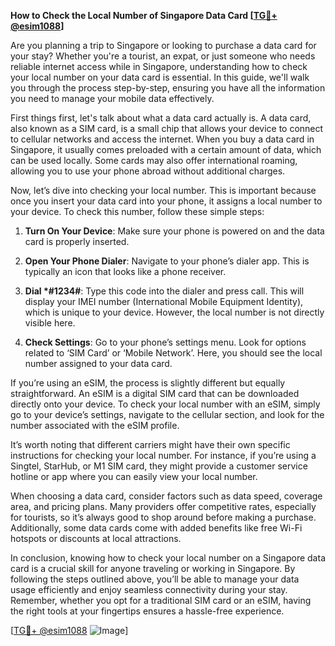 **How to Check the Local Number of Singapore Data Card [[TG💪+ @esim1088](https://t.me/s/esim1088)]**

Are you planning a trip to Singapore or looking to purchase a data card for your stay? Whether you're a tourist, an expat, or just someone who needs reliable internet access while in Singapore, understanding how to check your local number on your data card is essential. In this guide, we'll walk you through the process step-by-step, ensuring you have all the information you need to manage your mobile data effectively.

First things first, let's talk about what a data card actually is. A data card, also known as a SIM card, is a small chip that allows your device to connect to cellular networks and access the internet. When you buy a data card in Singapore, it usually comes preloaded with a certain amount of data, which can be used locally. Some cards may also offer international roaming, allowing you to use your phone abroad without additional charges.

Now, let’s dive into checking your local number. This is important because once you insert your data card into your phone, it assigns a local number to your device. To check this number, follow these simple steps:

1. **Turn On Your Device**: Make sure your phone is powered on and the data card is properly inserted.
   
2. **Open Your Phone Dialer**: Navigate to your phone’s dialer app. This is typically an icon that looks like a phone receiver.

3. **Dial *#1234#**: Type this code into the dialer and press call. This will display your IMEI number (International Mobile Equipment Identity), which is unique to your device. However, the local number is not directly visible here.

4. **Check Settings**: Go to your phone’s settings menu. Look for options related to ‘SIM Card’ or ‘Mobile Network’. Here, you should see the local number assigned to your data card.

If you’re using an eSIM, the process is slightly different but equally straightforward. An eSIM is a digital SIM card that can be downloaded directly onto your device. To check your local number with an eSIM, simply go to your device’s settings, navigate to the cellular section, and look for the number associated with the eSIM profile.

It’s worth noting that different carriers might have their own specific instructions for checking your local number. For instance, if you’re using a Singtel, StarHub, or M1 SIM card, they might provide a customer service hotline or app where you can easily view your local number.

When choosing a data card, consider factors such as data speed, coverage area, and pricing plans. Many providers offer competitive rates, especially for tourists, so it’s always good to shop around before making a purchase. Additionally, some data cards come with added benefits like free Wi-Fi hotspots or discounts at local attractions.

In conclusion, knowing how to check your local number on a Singapore data card is a crucial skill for anyone traveling or working in Singapore. By following the steps outlined above, you’ll be able to manage your data usage efficiently and enjoy seamless connectivity during your stay. Remember, whether you opt for a traditional SIM card or an eSIM, having the right tools at your fingertips ensures a hassle-free experience.

[[TG💪+ @esim1088](https://t.me/s/esim1088) ![Image](https://i.postimg.cc/Y0z9fWf4/image.png)]